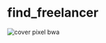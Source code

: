 # find_freelancer

![cover pixel bwa](https://user-images.githubusercontent.com/51199036/127284620-b2332aef-3f29-4420-bfa5-e4794adbef0f.png)
